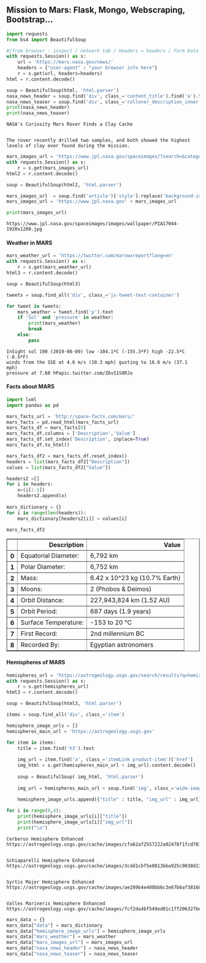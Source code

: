 ## Mission to Mars: Flask, Mongo, Webscraping, Bootstrap...

```python
import requests
from bs4 import BeautifulSoup

#/from browser : inspect / network tab / Headers = headers / Form Data = login_data
with requests.Session() as s:
    url = 'https://mars.nasa.gov/news/'
    headers = {"user-agent" : "your browser info here"}
    r = s.get(url, headers=headers)
html = r.content.decode()
```


```python
soup = BeautifulSoup(html, 'html.parser')
nasa_news_header = soup.find('div', class_='content_title').find('a').text
nasa_news_teaser = soup.find('div', class_='rollover_description_inner').text
print(nasa_news_header)
print(nasa_news_teaser)
```

    
    NASA's Curiosity Mars Rover Finds a Clay Cache
    
    
    The rover recently drilled two samples, and both showed the highest levels of clay ever found during the mission.
    



```python
mars_images_url = 'https://www.jpl.nasa.gov/spaceimages/?search=&category=Mars'
with requests.Session() as s:
    r = s.get(mars_images_url)
html2 = r.content.decode()

soup = BeautifulSoup(html2, 'html.parser')

mars_images_url  = soup.find('article')['style'].replace('background-image: url(','').replace(');', '')[1:-1]
mars_images_url = 'https://www.jpl.nasa.gov' + mars_images_url

print(mars_images_url)
```

    https://www.jpl.nasa.gov/spaceimages/images/wallpaper/PIA17044-1920x1200.jpg


#### Weather in MARS


```python
mars_weather_url = 'https://twitter.com/marswxreport?lang=en'
with requests.Session() as s:
    r = s.get(mars_weather_url)
html3 = r.content.decode()

soup = BeautifulSoup(html3)

tweets = soup.find_all('div', class_='js-tweet-text-container')

for tweet in tweets:
    mars_weather = tweet.find('p').text
    if 'Sol' and 'pressure' in weather:
        print(mars_weather)
        break
    else:
        pass
```

    InSight sol 190 (2019-06-09) low -104.1ºC (-155.3ºF) high -22.5ºC (-8.5ºF)
    winds from the SSE at 4.6 m/s (10.3 mph) gusting to 16.6 m/s (37.1 mph)
    pressure at 7.60 hPapic.twitter.com/Z6vS1S8RJo


#### Facts about  MARS


```python
import lxml
import pandas as pd

mars_facts_url = 'http://space-facts.com/mars/'
mars_facts = pd.read_html(mars_facts_url)
mars_facts_df = mars_facts[0]
mars_facts_df.columns = ['Description','Value']
mars_facts_df.set_index('Description', inplace=True)
mars_facts_df.to_html()

mars_facts_df2 = mars_facts_df.reset_index()
headers = list(mars_facts_df2["Description"])
values = list(mars_facts_df2["Value"])

headers2 =[]
for i in headers:
    x=(i[:-1])
    headers2.append(x)
    
mars_dictionary = {}
for i in range(len(headers)):
    mars_dictionary[headers2[i]] = values[i]

mars_facts_df2
```




<div>
<style scoped>
    .dataframe tbody tr th:only-of-type {
        vertical-align: middle;
    }

    .dataframe tbody tr th {
        vertical-align: top;
    }

    .dataframe thead th {
        text-align: right;
    }
</style>
<table border="1" class="dataframe">
  <thead>
    <tr style="text-align: right;">
      <th></th>
      <th>Description</th>
      <th>Value</th>
    </tr>
  </thead>
  <tbody>
    <tr>
      <th>0</th>
      <td>Equatorial Diameter:</td>
      <td>6,792 km</td>
    </tr>
    <tr>
      <th>1</th>
      <td>Polar Diameter:</td>
      <td>6,752 km</td>
    </tr>
    <tr>
      <th>2</th>
      <td>Mass:</td>
      <td>6.42 x 10^23 kg (10.7% Earth)</td>
    </tr>
    <tr>
      <th>3</th>
      <td>Moons:</td>
      <td>2 (Phobos &amp; Deimos)</td>
    </tr>
    <tr>
      <th>4</th>
      <td>Orbit Distance:</td>
      <td>227,943,824 km (1.52 AU)</td>
    </tr>
    <tr>
      <th>5</th>
      <td>Orbit Period:</td>
      <td>687 days (1.9 years)</td>
    </tr>
    <tr>
      <th>6</th>
      <td>Surface Temperature:</td>
      <td>-153 to 20 °C</td>
    </tr>
    <tr>
      <th>7</th>
      <td>First Record:</td>
      <td>2nd millennium BC</td>
    </tr>
    <tr>
      <th>8</th>
      <td>Recorded By:</td>
      <td>Egyptian astronomers</td>
    </tr>
  </tbody>
</table>
</div>



#### Hemispheres of MARS


```python
hemispheres_url = 'https://astrogeology.usgs.gov/search/results?q=hemisphere+enhanced&k1=target&v1=Mars'
with requests.Session() as s:
    r = s.get(hemispheres_url)
html3 = r.content.decode()

soup = BeautifulSoup(html3, 'html.parser')

items = soup.find_all('div', class_='item')

hemisphere_image_urls = []
hemispheres_main_url = 'https://astrogeology.usgs.gov'

for item in items: 
    title = item.find('h3').text
    
    img_url = item.find('a', class_='itemLink product-item')['href']
    img_html = s.get(hemispheres_main_url + img_url).content.decode()
    
    soup = BeautifulSoup( img_html, 'html.parser')
    
    img_url = hemispheres_main_url + soup.find('img', class_='wide-image')['src']
    
    hemisphere_image_urls.append({"title" : title, "img_url" : img_url})
```


```python
for i in range(0,4):
    print(hemisphere_image_urls[i]["title"])
    print(hemisphere_image_urls[i]["img_url"])
    print("\n")
```

    Cerberus Hemisphere Enhanced
    https://astrogeology.usgs.gov/cache/images/cfa62af2557222a02478f1fcd781d445_cerberus_enhanced.tif_full.jpg
    
    
    Schiaparelli Hemisphere Enhanced
    https://astrogeology.usgs.gov/cache/images/3cdd1cbf5e0813bba925c9030d13b62e_schiaparelli_enhanced.tif_full.jpg
    
    
    Syrtis Major Hemisphere Enhanced
    https://astrogeology.usgs.gov/cache/images/ae209b4e408bb6c3e67b6af38168cf28_syrtis_major_enhanced.tif_full.jpg
    
    
    Valles Marineris Hemisphere Enhanced
    https://astrogeology.usgs.gov/cache/images/7cf2da4bf549ed01c17f206327be4db7_valles_marineris_enhanced.tif_full.jpg
    
    



```python
mars_data = {}
mars_data["data"] = mars_dictionary
mars_data["hemisphere_image_urls"] = hemisphere_image_urls
mars_data["mars_weather"] = mars_weather
mars_data["mars_images_url"] = mars_images_url
mars_data["nasa_news_header"] = nasa_news_header
mars_data["nasa_news_teaser"] = nasa_news_teaser
```
